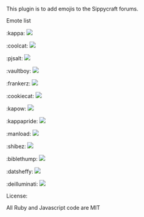 This plugin is to add emojis to the Sippycraft forums.

Emote list

:kappa: <img src="https://static-cdn.jtvnw.net/emoticons/v1/25/1.0?v=0">

:coolcat: <img src="https://static-cdn.jtvnw.net/emoticons/v1/58127/1.0?v=0">

:pjsalt: <img src="https://static-cdn.jtvnw.net/emoticons/v1/36/1.0?v=0">

:vaultboy: <img src="https://static-cdn.jtvnw.net/emoticons/v1/54090/1.0?v=0">

:frankerz: <img src="https://static-cdn.jtvnw.net/emoticons/v1/65/1.0?v=0">

:cookiecat: <img src="http://i.imgur.com/3c3f8xp.png">

:kapow: <img src="https://static-cdn.jtvnw.net/emoticons/v1/9803/1.0?v=0">

:kappapride: <img src="https://static-cdn.jtvnw.net/emoticons/v1/55338/1.0?v=0">

:manload: <img src="http://i.imgur.com/BDyXZYZ.png?v=0">

:shibez: <img src="https://static-cdn.jtvnw.net/emoticons/v1/27903/1.0?v=0">

:biblethump: <img src="https://static-cdn.jtvnw.net/emoticons/v1/86/1.0?v=0">

:datsheffy: <img src="https://static-cdn.jtvnw.net/emoticons/v1/170/1.0?v=0">

:deilluminati: <img src="https://static-cdn.jtvnw.net/emoticons/v1/46248/1.0?v=0">

License:

All Ruby and Javascript code are MIT


